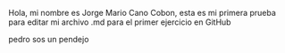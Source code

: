 Hola, mi nombre es Jorge Mario Cano Cobon, esta es mi primera prueba para editar mi archivo .md para el primer ejercicio en GitHub

pedro sos un pendejo
